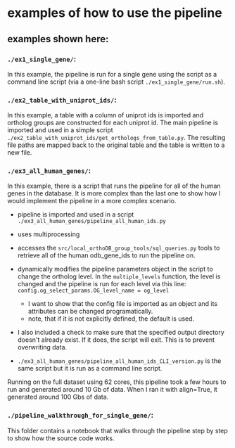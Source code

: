 # examples of how to use the pipeline

## examples shown here:

### `./ex1_single_gene/`:

In this example, the pipeline is run for a single gene using the script as a command line script (via a one-line bash script `./ex1_single_gene/run.sh`).

### `./ex2_table_with_uniprot_ids/`:

In this example, a table with a column of uniprot ids is imported and ortholog groups are constructed for each uniprot id. The main pipeline is imported and used in a simple script `./ex2_table_with_uniprot_ids/get_orthologs_from_table.py`. The resulting file paths are mapped back to the original table and the table is written to a new file. <br>

### `./ex3_all_human_genes/`:
In this example, there is a script that runs the pipeline for all of the human genes in the database. It is more complex than the last one to show how I would implement the pipeline in a more complex scenario. <br>
- pipeline is imported and used in a script `./ex3_all_human_genes/pipeline_all_human_ids.py`
- uses multiprocessing
- accesses the `src/local_orthoDB_group_tools/sql_queries.py` tools to retrieve all of the human odb_gene_ids to run the pipeline on.
- dynamically modifies the pipeline parameters object in the script to change the ortholog level. In the `multiple_levels` function, the level is changed and the pipeline is run for each level via this line: `config.og_select_params.OG_level_name = og_level`
    - I want to show that the config file is imported as an object and its attributes can be changed programatically.
    - note, that if it is not explicitly defined, the default is used.
- I also included a check to make sure that the specified output directory doesn't already exist. If it does, the script will exit. This is to prevent overwriting data. <br>

- `./ex3_all_human_genes/pipeline_all_human_ids_CLI_version.py` is the same script but it is run as a command line script.<br>

Running on the full dataset using 62 cores, this pipeline took a few hours to run and generated around 10 Gb of data. When I ran it with align=True, it generated around 100 Gbs of data. <br>


### `./pipeline_walkthrough_for_single_gene/`:

This folder contains a notebook that walks through the pipeline step by step to show how the source code works.


